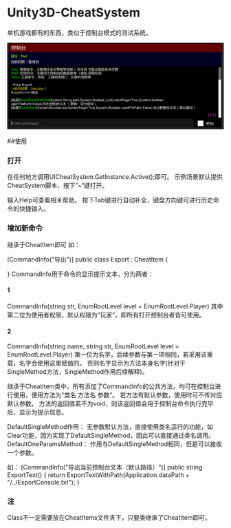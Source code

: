 # Unity3D-CheatSystem
单机游戏都有的东西，类似于控制台模式的测试系统。

![](https://github.com/CWHISME/Unity3D-CheatSystem/raw/master/Image/Snipaste_2019-01-29_19-06-35.png)

##使用

### 打开

在任何地方调用UICheatSystem.GetInstance.Active();即可。
示例场景默认提供CheatSystem脚本，按下”~“键打开。

输入Help可查看相关帮助。
按下Tab键进行自动补全，键盘方向键可进行历史命令的快捷输入。

### 增加新命令
继承于CheatItem即可
如：

[CommandInfo("导出")]
public class Export : CheatItem
{

}
CommandInfo用于命令的显示提示文本，分为两者：
#### 1
CommandInfo(string str, EnumRootLevel level = EnumRootLevel.Player)
其中第二位为使用者权限，默认权限为“玩家”，即所有打开控制台者皆可使用。
#### 2
CommandInfo(string name, string str, EnumRootLevel level = EnumRootLevel.Player)
第一位为名字，后续参数与第一项相同，若采用该重载，名字会使用这里赋值的。
否则名字显示为方法本身名字(针对于SingleMethod方法，SingleMethod作用后续解释)。

继承于CheatItem类中，所有添加了CommandInfo的公共方法，均可在控制台进行使用，使用方法为“类名 方法名 参数”。
若方法有默认参数，使用时可不传对应默认参数。
方法的返回值若不为void，则该返回值会用于控制台命令执行完毕后，显示为提示信息。

DefaultSingleMethod作用：
无参数默认方法，直接使用类名运行的功能，如Clear功能，因为实现了DefaultSingleMethod，因此可以直接通过类名调用。
DefaultOneParamsMethod：
作用与DefaultSingleMethod相同，但是可以接收一个参数。

如：
[CommandInfo("导出当前控制台文本（默认路径）")]
public string ExportText()
{
    return ExportTextWithPath(Application.dataPath + "/../ExportConsole.txt");
}


### 注
Class不一定需要放在CheatItems文件夹下，只要类继承了CheatItem即可。
